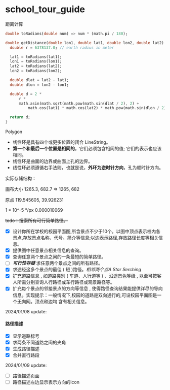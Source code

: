 # school_tour_guide

距离计算
``` Dart
double toRadians(double num) => num * (math.pi / 180);

double getDistance(double lon1, double lat1, double lon2, double lat2) {
  double r = 6378137.0; // earth radius in meter

  lat1 = toRadians(lat1);
  lon1 = toRadians(lon1);
  lat2 = toRadians(lat2);
  lon2 = toRadians(lon2);

  double dlat = lat2 - lat1;
  double dlon = lon2 - lon1;

  double d = 2 *
      r *
      math.asin(math.sqrt(math.pow(math.sin(dlat / 2), 2) +
          math.cos(lat1) * math.cos(lat2) * math.pow(math.sin(dlon / 2), 2)));

  return d;
}
```

Polygon
- 线性环是具有四个或更多位置的闭合 LineString。
- **第一个和最后一个位置是相同的**，它们必须包含相同的值; 它们的表示也应该相同。
- 线性环是曲面的边界或曲面上孔的边界。
- 线性环必须遵循右手法则，也就是说，**外环为逆时针方向**，孔为顺时针方向。

实际存储结构：

画布大小
1265.3, 682.7 => 1265, 682

原点
119.545605, 39.926231

1 * 10^-5 °/px
0.000010069

~~todo：搜索所有可行简单路径。~~

- [x] 设计你所在学校的校园平面图,所含景点不少于10个。以图中顶点表示校内各景点,存放景点名称、代号、简介等信息;以边表示路径,存放路径长度等相关信息。
- [x] 提供图中任意景点相关信息的查询。
- [x] 查询任意两个景点之间的一条最短的简单路径。 
- [ ] ***可行性存疑*** 求任意两个景点之间的所有路径。
- [x] 求途经这多个景点的最佳 ( 短 )路径。_相邻两个点A Star Serching_
- [x] 扩充道路信息 , 如道路类别 ( 车道、人行道等 ) 、沿途景色等级 , 以至可按客人所需分别查询人行路径或车行路径或观景路径等。
- [x] 扩充每个景点的邻接景点的方向等信息 , 使得路径查询结果能提供详尽的导向信息。实现提示：一般情况下,校园的道路是双向通行的,可设校园平面图是一个无向网。顶点和边均 含有相关信息。

2024/01/08 update: 
#### 路径描述
- [x] 显示道路标号
- [x] 求两条不同道路之间的夹角
- [x] 生成路径描述
- [x] 合并直行路段

2024/01/09 update: 
- [ ] 路径描述页面
- [ ] 路径描述左边显示表示方向的Icon